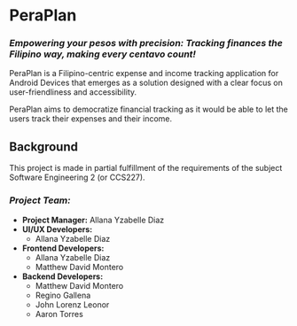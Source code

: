 # PeraPlan 
### ***Empowering your pesos with precision: Tracking finances the Filipino way, making every centavo count!***

PeraPlan is a Filipino-centric expense and income tracking application for Android Devices that emerges as a solution designed with a clear focus on user-friendliness and accessibility.

PeraPlan aims to democratize financial tracking as it would be able to let the users track their expenses and their income.

## Background

This project is made in partial fulfillment of the requirements of the subject Software Engineering 2 (or CCS227).

### ***Project Team:***
* **Project Manager:** Allana Yzabelle Diaz
* **UI/UX Developers:** 
  * Allana Yzabelle Diaz
* **Frontend Developers:**
  * Allana Yzabelle Diaz
  * Matthew David Montero
* **Backend Developers:**
  * Matthew David Montero
  * Regino Gallena
  * John Lorenz Leonor
  * Aaron Torres
